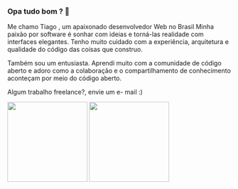###  Opa tudo bom ? 👋


Me chamo Tiago , um apaixonado desenvolvedor Web no Brasil Minha paixão por software é sonhar com ideias e torná-las realidade com interfaces elegantes. Tenho muito cuidado com a experiência, arquitetura e qualidade do código das coisas que construo.

Também sou um entusiasta. Aprendi muito com a comunidade de código aberto e adoro como a colaboração e o compartilhamento de conhecimento aconteçam por meio do código aberto.

Algum trabalho freelance?, envie um e- mail :)
<!--
**tgvieira/tgvieira** is a ✨ _special_ ✨ repository because its `README.md` (this file) appears on your GitHub profile.

Here are some ideas to get you started:

- 🔭 I’m currently working on ...
- 🌱 I’m currently learning ...
- 👯 I’m looking to collaborate on ...
- 🤔 I’m looking for help with ...
- 💬 Ask me about ...
- 📫 How to reach me: ...
- 😄 Pronouns: ...
- ⚡ Fun fact: ...
-->
<img height="180em" src="https://github-readme-stats.vercel.app/api?username=cientistadaweb&show_icons=true" />
<img height="180em" src="https://github-readme-stats.vercel.app/api/top-langs/?username=tgvieirab&layout=compact" />
